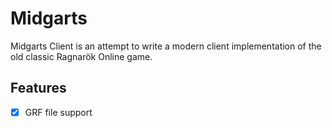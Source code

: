 # Midgarts

Midgarts Client is an attempt to write a modern client implementation of the old classic Ragnarök Online game. 

## Features

- [x] GRF file support

